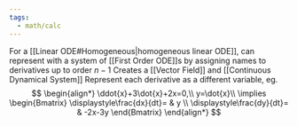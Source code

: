 ```yaml
---
tags:
  - math/calc
---
```

For a [[Linear ODE#Homogeneous|homogeneous linear ODE]], can represent with a system of [[First Order ODE]]s by assigning names to derivatives up to order $n-1$
Creates a [[Vector Field]] and [[Continuous Dynamical System]]
Represent each derivative as a different variable, eg.
$$
\begin{align*}
\ddot{x}+3\dot{x}+2x=0,\\
y=\dot{x}\\
\implies \begin{Bmatrix}
\displaystyle\frac{dx}{dt}= & y \\
\displaystyle\frac{dy}{dt}= & -2x-3y
\end{Bmatrix}
\end{align*}
$$
